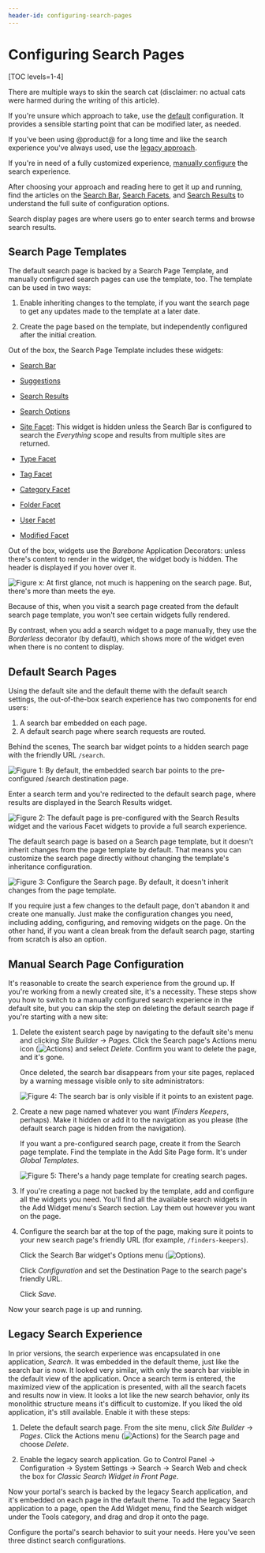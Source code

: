 ```yaml
---
header-id: configuring-search-pages
---
```


# Configuring Search Pages

[TOC levels=1-4]

There are multiple ways to skin the search cat (disclaimer: no actual cats were
harmed during the writing of this article). 

If you're unsure which approach to take, use the
[default](#default-search-pages) configuration. It provides a sensible starting
point that can be modified later, as needed. 

If you've been using @product@ for a long time and like the search experience
you've always used, use the [legacy approach](#legacy-search-experience). 

If you're in need of a fully customized experience, 
[manually configure](#manual-search-page-configuration) the search experience. 

After choosing your approach and reading here to get it up and running, find
the articles on the [Search
Bar](/docs/7-2/user/-/knowledge_base/u/searching-for-assets#search-bar),
[Search Facets](/docs/7-2/user/-/knowledge_base/u/facets), and [Search Results](/docs/7-2/user/-/knowledge_base/u/search-results) to understand the full suite of
configuration options. 

Search display pages are where users go to enter search terms and browse search
results. 

##  Search Page Templates

The default search page is backed by a Search Page Template, and manually
configured search pages can use the template, too. The template can be used in
two ways:

1.  Enable inheriting changes to the template, if you want the search page to
    get any updates made to the template at a later date. 

2.  Create the page based on the template, but independently configured after
    the initial creation.

Out of the box, the Search Page Template includes these widgets:

- [Search Bar](/docs/7-2/user/-/knowledge_base/u/searching-for-assets#search-bar)

- [Suggestions](/docs/7-2/user/-/knowledge_base/u/searching-for-assets#search-suggestions)

- [Search Results](/docs/7-2/user/-/knowledge_base/u/search-results)

- [Search Options](/docs/7-2/user/-/knowledge_base/u/whats-new-with-search#search-options)

- [Site Facet](/docs/7-2/user/-/knowledge_base/u/site-facet): This widget is
    hidden unless the Search Bar is configured to search the _Everything_ scope
    and results from multiple sites are returned.

- [Type Facet](/docs/7-2/user/-/knowledge_base/u/type-facet)

- [Tag Facet](/docs/7-2/user/-/knowledge_base/u/tag-and-category-facets)

- [Category Facet](/docs/7-2/user/-/knowledge_base/u/tag-and-category-facets)

- [Folder Facet](/docs/7-2/user/-/knowledge_base/u/folder-facet)

- [User Facet](/docs/7-2/user/-/knowledge_base/u/user-facet)

- [Modified Facet](/docs/7-2/user/-/knowledge_base/u/modified-facet)

Out of the box, widgets use the _Barebone_ Application Decorators: unless
there's content to render in the widget, the widget body is hidden. The
header is displayed if you hover over it. 

![Figure x: At first glance, not much is happening on the search page. But, there's more than meets the eye.](../../images/search-barebone-widgets.png)

Because of this, when you visit a search page created from the default search
page template, you won't see certain widgets fully rendered.

By contrast, when you add a search widget to a page manually, they use the
_Borderless_ decorator (by default), which shows more of the widget even when
there is no content to display.

## Default Search Pages

Using the default site and the default theme with the default search settings,
the out-of-the-box search experience has two components for end users:

1. A search bar embedded on each page.
2. A default search page where search requests are routed.

Behind the scenes, The search bar widget points to a hidden search page with the
friendly URL `/search`.

![Figure 1: By default, the embedded search bar points to the pre-configured `/search` destination page.](../../images/search-dest-page.png)

Enter a search term and you're redirected to the default search page, where
results are displayed in the Search Results widget.

![Figure 2: The default page is pre-configured with the Search Results widget and the various Facet widgets to provide a full search experience.](../../images/search-default-page.png)

The default search page is based on a Search page template, but it doesn't
inherit changes from the page template by default. That means you can customize
the search page directly without changing the template's inheritance
configuration.

![Figure 3: Configure the Search page. By default, it doesn't inherit changes from the page template.](../../images/search-page-config.png)

If you require just a few changes to the default page, don't abandon it and
create one manually. Just make the configuration changes you need, including
adding, configuring, and removing widgets on the page. On the other hand, if you
want a clean break from the default search page, starting from scratch is also
an option.

## Manual Search Page Configuration

It's reasonable to create the search experience from the ground up. If you're
working from a newly created site, it's a necessity. These steps show you how to
switch to a manually configured search experience in the default site, but you
can skip the step on deleting the default search page if you're starting with
a new site:

1.  Delete the existent search page by navigating to the default site's menu and
    clicking *Site Builder* &rarr; *Pages*. Click the Search page's Actions menu
    icon (![Actions](../../images/icon-actions.png)) and select *Delete*.
    Confirm you want to delete the page, and it's gone.

    Once deleted, the search bar disappears from your site pages, replaced by a
    warning message visible only to site administrators:

    ![Figure 4: The search bar is only visible if it points to an existent page.](../../images/search-bar-warning.png)

2.  Create a new page named whatever you want (_Finders Keepers_, perhaps). Make
    it hidden or add it to the navigation as you please (the default search
    page is hidden from the navigation).

    If you want a pre-configured search page, create it from the Search page
    template. Find the template in the Add Site Page form. It's under *Global
    Templates*.

    ![Figure 5: There's a handy page template for creating search pages.](../../images/search-page-template.png)

3.  If you're creating a page not backed by the template, add and configure all
    the widgets you need. You'll find all the available search widgets in the
    Add Widget menu's Search section. Lay them out however you want on the page.

4.  Configure the search bar at the top of the page, making sure it points to your
    new search page's friendly URL (for example, `/finders-keepers`). 

    Click the Search Bar widget's Options menu (![Options](../../images/icon-app-options.png)).

    Click *Configuration* and set the Destination Page to the search page's
    friendly URL.

    Click *Save*.

Now your search page is up and running.

## Legacy Search Experience

In prior versions, the search experience was encapsulated in one application,
*Search*. It was embedded in the default theme, just like the search bar is now.
It looked very similar, with only the search bar visible in the default view of
the application. Once a search term is entered, the maximized view of the
application is presented, with all the search facets and results now in view. It
looks a lot like the new search behavior, only its monolithic structure means
it's difficult to customize. If you liked the old application, it's still
available. Enable it with these steps:

1.  Delete the default search page. From the site menu, click *Site Builder*
    &rarr; *Pages*. Click the Actions menu
    (![Actions](../../images/icon-actions.png)) for the Search page and choose
    *Delete*. 

2.  Enable the legacy search application. Go to Control Panel &rarr;
    Configuration &rarr; System Settings &rarr; Search &rarr; Search Web and
    check the box for *Classic Search Widget in Front Page*.

Now your portal's search is backed by the legacy Search application, and it's
embedded on each page in the default theme. To add the legacy Search application
to a page, open the Add Widget menu, find the Search widget under the Tools
category, and drag and drop it onto the page.

Configure the portal's search behavior to suit your needs. Here you've seen
three distinct search configurations.
